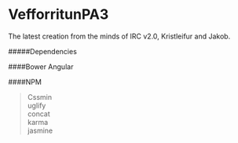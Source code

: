 VefforritunPA3
==============

The latest creation from the minds of IRC v2.0,  Kristleifur and Jakob.

#####Dependencies

####Bower
Angular

####NPM
> Cssmin  
> uglify  
> concat  
> karma  
> jasmine  



